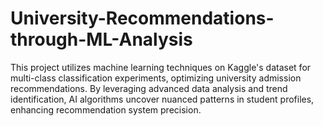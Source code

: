# University-Recommendations-through-ML-Analysis

This project utilizes machine learning techniques on Kaggle's dataset for multi-class classification experiments, optimizing university admission recommendations. By leveraging advanced data analysis and trend identification, AI algorithms uncover nuanced patterns in student profiles, enhancing recommendation system precision.
